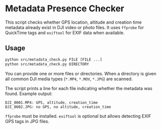 # Metadata Presence Checker

This script checks whether GPS location, altitude and creation time metadata
already exist in DJI video or photo files. It uses `ffprobe` for QuickTime tags
and `exiftool` for EXIF data when available.

## Usage

```bash
python src/metadata_check.py FILE [FILE ...]
python src/metadata_check.py DIRECTORY
```

You can provide one or more files or directories. When a directory is given all
common DJI media types (`*.MP4`, `*.MOV`, `*.JPG`) are scanned.

The script prints a line for each file indicating whether the metadata was
found. Example output:

```
DJI_0001.MP4: GPS, altitude, creation_time
DJI_0002.JPG: no GPS, no altitude, creation_time
```

`ffprobe` must be installed. `exiftool` is optional but allows detecting EXIF
GPS tags in JPG files.
